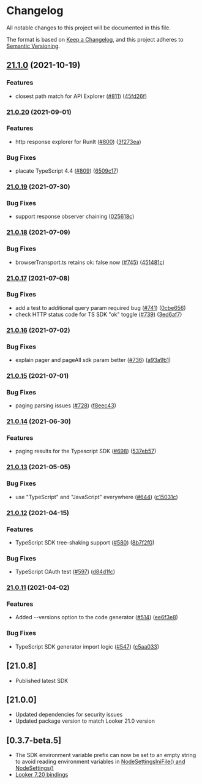 # Changelog

All notable changes to this project will be documented in this file.

The format is based on [Keep a Changelog](https://keepachangelog.com/en/1.0.0/),
and this project adheres to [Semantic Versioning](https://semver.org/spec/v2.0.0.html).

## [21.1.0](https://www.github.com/looker-open-source/sdk-codegen/compare/sdk-rtl-v21.0.20...sdk-rtl-v21.1.0) (2021-10-19)


### Features

* closest path match for API Explorer ([#811](https://www.github.com/looker-open-source/sdk-codegen/issues/811)) ([45fd26f](https://www.github.com/looker-open-source/sdk-codegen/commit/45fd26fb0f325fa90edfec72f835ed3a79b9afeb))

### [21.0.20](https://www.github.com/looker-open-source/sdk-codegen/compare/sdk-rtl-v21.0.19...sdk-rtl-v21.0.20) (2021-09-01)


### Features

* http response explorer for RunIt ([#800](https://www.github.com/looker-open-source/sdk-codegen/issues/800)) ([3f273ea](https://www.github.com/looker-open-source/sdk-codegen/commit/3f273ea7f849dafece8f4f5f60558021ecd41705))


### Bug Fixes

* placate TypeScript 4.4 ([#809](https://www.github.com/looker-open-source/sdk-codegen/issues/809)) ([6509c17](https://www.github.com/looker-open-source/sdk-codegen/commit/6509c17da655be1fb7d51d0275b9e198aa6ae929))

### [21.0.19](https://www.github.com/looker-open-source/sdk-codegen/compare/sdk-rtl-v21.0.18...sdk-rtl-v21.0.19) (2021-07-30)


### Bug Fixes

* support response observer chaining ([025618c](https://www.github.com/looker-open-source/sdk-codegen/commit/025618c806efc1664b4f573248ad5a64d6cee3e3))

### [21.0.18](https://www.github.com/looker-open-source/sdk-codegen/compare/sdk-rtl-v21.0.17...sdk-rtl-v21.0.18) (2021-07-09)


### Bug Fixes

* browserTransport.ts retains ok: false now ([#745](https://www.github.com/looker-open-source/sdk-codegen/issues/745)) ([451481c](https://www.github.com/looker-open-source/sdk-codegen/commit/451481c62cdc986c860c582e4a77e3e887c6a732))

### [21.0.17](https://www.github.com/looker-open-source/sdk-codegen/compare/sdk-rtl-v21.0.16...sdk-rtl-v21.0.17) (2021-07-08)


### Bug Fixes

* add a test to additional query param required bug ([#741](https://www.github.com/looker-open-source/sdk-codegen/issues/741)) ([0cbe656](https://www.github.com/looker-open-source/sdk-codegen/commit/0cbe656aaf53f6f92fafcc62eeb573e0ff2d0a19))
* check HTTP status code for TS SDK "ok" toggle ([#739](https://www.github.com/looker-open-source/sdk-codegen/issues/739)) ([3ed6af7](https://www.github.com/looker-open-source/sdk-codegen/commit/3ed6af78b2cb9610b3386ff851013a93fff40f54))

### [21.0.16](https://www.github.com/looker-open-source/sdk-codegen/compare/sdk-rtl-v21.0.15...sdk-rtl-v21.0.16) (2021-07-02)


### Bug Fixes

* explain pager and pageAll sdk param better ([#736](https://www.github.com/looker-open-source/sdk-codegen/issues/736)) ([a93a9b1](https://www.github.com/looker-open-source/sdk-codegen/commit/a93a9b1ded0acddeaf051e7a2fed5132c1cb5c0c))

### [21.0.15](https://www.github.com/looker-open-source/sdk-codegen/compare/sdk-rtl-v21.0.14...sdk-rtl-v21.0.15) (2021-07-01)


### Bug Fixes

* paging parsing issues ([#728](https://www.github.com/looker-open-source/sdk-codegen/issues/728)) ([f8eec43](https://www.github.com/looker-open-source/sdk-codegen/commit/f8eec43bdfbe337d41b1da02c127d690c8815ed3))

### [21.0.14](https://www.github.com/looker-open-source/sdk-codegen/compare/sdk-rtl-v21.0.13...sdk-rtl-v21.0.14) (2021-06-30)


### Features

* paging results for the Typescript SDK ([#698](https://www.github.com/looker-open-source/sdk-codegen/issues/698)) ([537eb57](https://www.github.com/looker-open-source/sdk-codegen/commit/537eb579b9c6d95d600f455a187e6d7b9bf700ef))

### [21.0.13](https://www.github.com/looker-open-source/sdk-codegen/compare/sdk-rtl-v21.0.12...sdk-rtl-v21.0.13) (2021-05-05)


### Bug Fixes

* use "TypeScript" and "JavaScript" everywhere ([#644](https://www.github.com/looker-open-source/sdk-codegen/issues/644)) ([c15031c](https://www.github.com/looker-open-source/sdk-codegen/commit/c15031cee189556adbd9e18641e7c992e86e3611))

### [21.0.12](https://www.github.com/looker-open-source/sdk-codegen/compare/sdk-rtl-v21.0.11...sdk-rtl-v21.0.12) (2021-04-15)


### Features

* TypeScript SDK tree-shaking support ([#580](https://www.github.com/looker-open-source/sdk-codegen/issues/580)) ([8b7f2f0](https://www.github.com/looker-open-source/sdk-codegen/commit/8b7f2f00ab1a765a04bd460a1ca88e9b7bd66a98))


### Bug Fixes

* TypeScript OAuth test ([#597](https://www.github.com/looker-open-source/sdk-codegen/issues/597)) ([d84d1fc](https://www.github.com/looker-open-source/sdk-codegen/commit/d84d1fc976b52f01981592eacb3abc8e1aab9f1f))

### [21.0.11](https://www.github.com/looker-open-source/sdk-codegen/compare/sdk-rtl-v21.0.10...sdk-rtl-v21.0.11) (2021-04-02)


### Features

* Added --versions option to the code generator ([#514](https://www.github.com/looker-open-source/sdk-codegen/issues/514)) ([ee6f3e8](https://www.github.com/looker-open-source/sdk-codegen/commit/ee6f3e8f55e300df1a75c9be89b47f067bc08dee))


### Bug Fixes

* TypeScript SDK generator import logic ([#547](https://www.github.com/looker-open-source/sdk-codegen/issues/547)) ([c5aa033](https://www.github.com/looker-open-source/sdk-codegen/commit/c5aa033c749a2db8a0f98d5b8f49dc287fad06a2))

## [21.0.8]

- Published latest SDK

## [21.0.0]

- Updated dependencies for security issues
- Updated package version to match Looker 21.0 version

## [0.3.7-beta.5]

- The SDK environment variable prefix can now be set to an empty string to avoid reading environment variables in [NodeSettingsIniFile() and NodeSettings()](src/nodeSettings.ts)
- [Looker 7.20 bindings](https://github.com/looker-open-source/sdk-codegen/pull/383)
